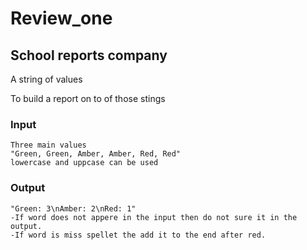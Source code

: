 # Review_one

## School reports company 

A string of values 

To build a report on to of those stings 

### Input   

```
Three main values 
"Green, Green, Amber, Amber, Red, Red" 
lowercase and uppcase can be used
``` 

### Output   

```
"Green: 3\nAmber: 2\nRed: 1"  
-If word does not appere in the input then do not sure it in the output. 
-If word is miss spellet the add it to the end after red.  
```